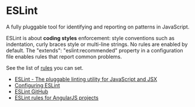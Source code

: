 # ESLint

A fully pluggable tool for identifying and reporting on patterns in JavaScript.

ESLint is about **coding styles** enforcement: style conventions such as indentation, curly braces style or multi-line strings.
No rules are enabled by default. The "extends": "eslint:recommended" property in a configuration file enables rules that report common problems.

See the list of [rules](http://eslint.org/docs/rules/) you can set.

* [ESLint - The pluggable linting utility for JavaScript and JSX](http://eslint.org/)
* [Configuring ESLint](http://eslint.org/docs/user-guide/configuring)
* [ESLint GitHub](https://github.com/eslint/eslint)
* [ESLint rules for AngularJS projects](https://www.npmjs.com/package/eslint-plugin-angular)